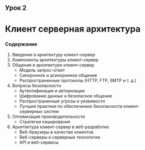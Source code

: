 ## Урок 2

# Клиент серверная архитектура

### Содержание
1. Введение в архитектуру клиент-сервер
2. Компоненты архитектуры клиент-сервер
3. Общение в архитектуре клиент-сервер
    - Модель запрос-ответ
    - Синхронное и асинхронное общение
    - Распространенные протоколы (HTTP, FTP, SMTP и т. д.)
4. Вопросы безопасности
    - Аутентификация и авторизация
    - Шифрование данных и безопасное общение
    - Распространенные угрозы и уязвимости
    - Лучшие практики по обеспечению безопасности клиент-серверных систем
5. Оптимизация производительности
    - Стратегии кэширования
6. Архитектура клиент-сервер в веб-разработке
    - Веб-браузеры в качестве клиентов
    - Веб-серверы и серверные технологии
    - API и веб-сервисы

